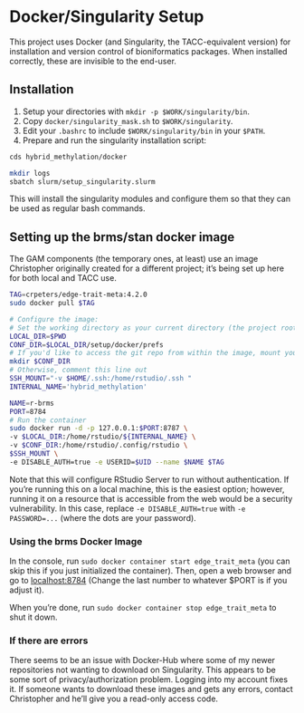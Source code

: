 
# Docker/Singularity Setup

This project uses Docker (and Singularity, the TACC-equivalent version)
for installation and version control of bioniformatics packages. When
installed correctly, these are invisible to the end-user.

## Installation

1.  Setup your directories with `mkdir -p $WORK/singularity/bin`.
2.  Copy `docker/singularity_mask.sh` to `$WORK/singularity`.
3.  Edit your `.bashrc` to include `$WORK/singularity/bin` in your
    `$PATH`.
4.  Prepare and run the singularity installation script:

``` bash
cds hybrid_methylation/docker

mkdir logs
sbatch slurm/setup_singularity.slurm
```

This will install the singularity modules and configure them so that
they can be used as regular bash commands.

## Setting up the brms/stan docker image

The GAM components (the temporary ones, at least) use an image
Christopher originally created for a different project; it’s being set
up here for both local and TACC use.

``` bash
TAG=crpeters/edge-trait-meta:4.2.0 
sudo docker pull $TAG

# Configure the image:
# Set the working directory as your current directory (the project root)
LOCAL_DIR=$PWD 
CONF_DIR=$LOCAL_DIR/setup/docker/prefs
# If you'd like to access the git repo from within the image, mount your ssh directory
mkdir $CONF_DIR
# Otherwise, comment this line out
SSH_MOUNT="-v $HOME/.ssh:/home/rstudio/.ssh "
INTERNAL_NAME='hybrid_methylation'

NAME=r-brms
PORT=8784
# Run the container
sudo docker run -d -p 127.0.0.1:$PORT:8787 \
-v $LOCAL_DIR:/home/rstudio/${INTERNAL_NAME} \
-v $CONF_DIR:/home/rstudio/.config/rstudio \
$SSH_MOUNT \
-e DISABLE_AUTH=true -e USERID=$UID --name $NAME $TAG
```

Note that this will configure RStudio Server to run without
authentication. If you’re running this on a local machine, this is the
easiest option; however, running it on a resource that is accessible
from the web would be a security vulnerability. In this case, replace
`-e DISABLE_AUTH=true` with `-e PASSWORD=...` (where the dots are your
password).

### Using the brms Docker Image

In the console, run `sudo docker container start edge_trait_meta` (you
can skip this if you just initialized the container). Then, open a web
browser and go to [localhost:8784](localhost:8784) (Change the last
number to whatever \$PORT is if you adjust it).

When you’re done, run `sudo docker container stop edge_trait_meta` to
shut it down.

### If there are errors

There seems to be an issue with Docker-Hub where some of my newer
repositories not wanting to download on Singularity. This appears to be
some sort of privacy/authorization problem. Logging into my account
fixes it. If someone wants to download these images and gets any errors,
contact Christopher and he’ll give you a read-only access code.
